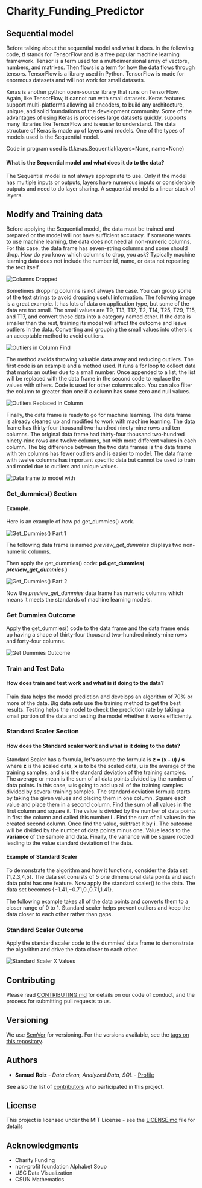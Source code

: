 # Charity_Funding_Predictor


## Sequential model
 
<p> Before talking about the sequential model and what it does. In the following code, tf stands for TensorFlow and is a free popular machine learning framework. Tensor is a term used for a multidimensional array of vectors, numbers, and matrixes. Then flows is a term for how the data flows through tensors. TensorFlow is a library used in Python. TensorFlow is made for enormous datasets and will not work for small datasets.  </p>

<p>Keras is another python open-source library that runs on TensorFlow. Again, like TensorFlow, it cannot run with small datasets. Keras features support multi-platforms allowing all encoders, to build any architecture, unique, and solid foundations of the development community. Some of the advantages of using Keras is processes large datasets quickly, supports many libraries like TensorFlow and is easier to understand. The data structure of Keras is made up of layers and models. One of the types of models used is the Sequential model. </p>

Code in program used is tf.keras.Sequential(layers=None, name=None)

#### What is the Sequential model and what does it do to the data?
<p>The Sequential model is not always appropriate to use. Only if the model has multiple inputs or outputs, layers have numerous inputs or considerable outputs and need to do layer sharing. A sequential model is a linear stack of layers. </p>


## Modify and Training data

<p> Before applying the Sequential model, the data must be trained and prepared or the model will not have sufficient accuracy. If someone wants to use machine learning, the data does not need all non-numeric columns. For this case, the data frame has seven-string columns and some should drop. How do you know which columns to drop, you ask? Typically machine learning data does not include the number id, name, or data not repeating the text itself.  </p>

![Columns Dropped](https://github.com/samuelroiz/Charity_Funding_Predictor/blob/main/Images/cleaning_data_part_1.png)

<p>Sometimes dropping columns is not always the case. You can group some of the text strings to avoid dropping useful information. The following image is a great example. It has lots of data on application type, but some of the data are too small. The small values are T9, T13, T12, T2, T14, T25, T29, T15, and T17, and convert these data into a category named other. If the data is smaller than the rest, training its model will affect the outcome and leave outliers in the data. Converting and grouping the small values into others is an acceptable method to avoid outliers.  </p>

![Outliers in Column Find](https://github.com/samuelroiz/Charity_Funding_Predictor/blob/main/Images/cleaning_data_part_2.png)

<p> The method avoids throwing valuable data away and reducing outliers. The first code is an example and a method used. It runs a for loop to collect data that marks an outlier due to a small number. Once appended to a list, the list will be replaced with the data frame in the second code to replace the values with others. Code is used for other columns also. You can also filter the column to greater than one if a column has some zero and null values.  </p>

![Outliers Replaced in Column](https://github.com/samuelroiz/Charity_Funding_Predictor/blob/main/Images/cleaning_data_part_3.png)

<p>Finally, the data frame is ready to go for machine learning. The data frame is already cleaned up and modified to work with machine learning. The data frame has thirty-four thousand two-hundred ninety-nine rows and ten columns. The original data frame had thirty-four thousand two-hundred ninety-nine rows and twelve columns, but with more different values in each column. The big difference between the two data frames is the data frame with ten columns has fewer outliers and is easier to model. The data frame with twelve columns has important specific data but cannot be used to train and model due to outliers and unique values.  </p>

![Data frame to model with](https://github.com/samuelroiz/Charity_Funding_Predictor/blob/main/Images/cleaning_data_part_3.png)

### Get_dummies() Section

#### Example.

<p>
Here is an example of how pd.get_dummies() work.
</p> 

![Get_Dummies() Part 1](https://github.com/samuelroiz/Predict_Credit_Risk/blob/main/Images/example_get_dummies_part_1.png) <p> The following data frame is named <i> preview_get_dummies </i> displays two non-numeric columns. </p>

<p>
  Then apply the get_dummies() code: <b> pd.get_dummies(<i> preview_get_dummies </i>) </b>
</p>

![Get_Dummies() Part 2](https://github.com/samuelroiz/Predict_Credit_Risk/blob/main/Images/example_get_dummies_part_2.png)

<p>
Now the <i> preview_get_dummies </i> data frame has numeric columns which means it meets the standards of machine learning models.
</p>

### Get Dummies Outcome
<p>
Apply the get_dummies() code to the data frame and the data frame ends up having a shape of thirty-four thousand two-hundred ninety-nine rows and forty-four columns.
</p>

![Get Dummies Outcome](https://github.com/samuelroiz/Charity_Funding_Predictor/blob/main/Images/get_dummies_data_part_1.png)

### Train and Test Data

#### How does train and test work and what is it doing to the data?

<p>Train data helps the model prediction and develops an algorithm of 70% or more of the data. Big data sets use the training method to get the best results. Testing helps the model to check the prediction rate by taking a small portion of the data and testing the model whether it works efficiently.  </p>

### Standard Scaler Section

#### How does the Standard scaler work and what is it doing to the data? 

<p> Standard Scaler has a formula, let's assume the formula is <b> z = (x - u) / s </b> where <b> z </b> is the scaled data, <b> x </b> is to be the scaled data, <b> u </b> is the average of the training samples, and <b> s </b> is the standard deviation of the training samples. The average or mean is the sum of all data points divided by the number of data points. In this case, <b> u </b> is going to add up all of the training samples divided by several training samples. The standard deviation formula starts by taking the given values and placing them in one column. Square each value and place them in a second column. Find the sum of all values in the first column and square it. The value is divided by the number of data points in first the column and called this number <b> i </b>. Find the sum of all values in the created second column. Once find the value, subtract it by <b> i </b>. The outcome will be divided by the number of data points minus one. Value leads to the <b> variance </b> of the sample and data. Finally, the variance will be square rooted leading to the value standard deviation of the data. 
</p>

#### Example of Standard Scaler
<p>
To demonstrate the algorithm and how it functions, consider the data set {1,2,3,4,5}. The data set consists of 5 one dimensional data points and each data point has one feature. Now apply the standard scaler() to the data. The data set becomes {−1.41,−0.71,0.,0.71,1.41}.
</p>

<p>
  The following example takes all of the data points and converts them to a closer range of 0 to 1. Standard scaler helps prevent outliers and keep the data closer to each other rather than gaps. 
  </p>

### Standard Scaler Outcome 

<p>
 Apply the standard scaler code to the dummies' data frame to demonstrate the algorithm and drive the data closer to each other. 
</p>

![Standard Scaler X Values](https://github.com/samuelroiz/Charity_Funding_Predictor/blob/main/Images/standard_scaler_data_part_1.png)

## Contributing

Please read [CONTRIBUTING.md](https://gist.github.com/samuelroiz/1af49ec9eea365bc845ba04c5071a976) for details on our code of conduct, and the process for submitting pull requests to us.

## Versioning

We use [SemVer](http://semver.org/) for versioning. For the versions available, see the [tags on this repository](https://github.com/your/project/tags). 

## Authors

* **Samuel Roiz** - *Data clean, Analyzed Data, SQL* - [Profile](https://github.com/samuelroiz)

See also the list of [contributors](https://github.com/samuelroiz) who participated in this project.

## License

This project is licensed under the MIT License - see the [LICENSE.md](https://gist.github.com/samuelroiz/1af49ec9eea365bc845ba04c5071a976) file for details

## Acknowledgments

* Charity Funding
* non-profit foundation Alphabet Soup
* USC Data Visualization
* CSUN Mathematics
